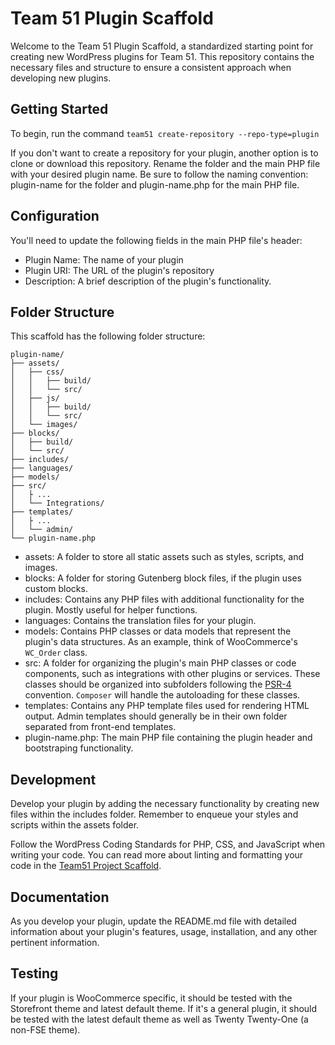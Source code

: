 # Team 51 Plugin Scaffold

Welcome to the Team 51 Plugin Scaffold, a standardized starting point for creating new WordPress plugins for Team 51. This repository contains the necessary files and structure to ensure a consistent approach when developing new plugins.

## Getting Started

To begin, run the command `team51 create-repository --repo-type=plugin`

If you don't want to create a repository for your plugin, another option is to clone or download this repository. Rename the folder and the main PHP file with your desired plugin name. Be sure to follow the naming convention: plugin-name for the folder and plugin-name.php for the main PHP file.

## Configuration

You'll need to update the following fields in the main PHP file's header:

- Plugin Name: The name of your plugin
- Plugin URI: The URL of the plugin's repository
- Description: A brief description of the plugin's functionality.

## Folder Structure

This scaffold has the following folder structure:

```
plugin-name/
├── assets/
│   ├── css/
│   │   ├── build/
│   │   └── src/
│   ├── js/
│   │   ├── build/
│   │   └── src/
│   └── images/
├── blocks/
│   ├── build/
│   └── src/
├── includes/
├── languages/
├── models/
├── src/
│   ├ ...
│   └── Integrations/
├── templates/
│   ├ ...
│   └── admin/
└── plugin-name.php
```

- assets: A folder to store all static assets such as styles, scripts, and images.
- blocks: A folder for storing Gutenberg block files, if the plugin uses custom blocks.
- includes: Contains any PHP files with additional functionality for the plugin. Mostly useful for helper functions.
- languages: Contains the translation files for your plugin.
- models: Contains PHP classes or data models that represent the plugin's data structures. As an example, think of WooCommerce's `WC_Order` class.
- src: A folder for organizing the plugin's main PHP classes or code components, such as integrations with other plugins or services. These classes should be organized into subfolders following the [PSR-4](https://www.php-fig.org/psr/psr-4/) convention. `Composer` will handle the autoloading for these classes.
- templates: Contains any PHP template files used for rendering HTML output. Admin templates should generally be in their own folder separated from front-end templates.
- plugin-name.php: The main PHP file containing the plugin header and bootstraping functionality.

## Development

Develop your plugin by adding the necessary functionality by creating new files within the includes folder. Remember to enqueue your styles and scripts within the assets folder.

Follow the WordPress Coding Standards for PHP, CSS, and JavaScript when writing your code. You can read more about linting and formatting your code in the [Team51 Project Scaffold](https://github.com/a8cteam51/team51-project-scaffold#code-style--quality).

## Documentation

As you develop your plugin, update the README.md file with detailed information about your plugin's features, usage, installation, and any other pertinent information.

## Testing

If your plugin is WooCommerce specific, it should be tested with the Storefront theme and latest default theme. If it's a general plugin, it should be tested with the latest default theme as well as Twenty Twenty-One (a non-FSE theme).
